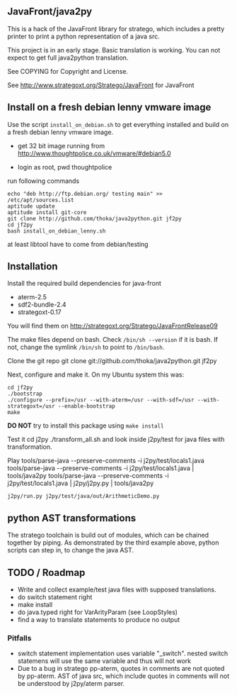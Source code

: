 ## JavaFront/java2py

This is a hack of the JavaFront library for stratego, which
includes a pretty printer to print a python representation of a java src.

This project is in an early stage. Basic translation is working.
You can not expect to get full java2python translation.

See COPYING for Copyright and License.

See http://www.strategoxt.org/Stratego/JavaFront for JavaFront

## Install on a fresh debian lenny vmware image

Use the script `install_on_debian.sh` to get everything installed and build on
a fresh debian lenny vmware image.

- get 32 bit image running from http://www.thoughtpolice.co.uk/vmware/#debian5.0  

- login as root, pwd thoughtpolice

run following commands
    
    echo "deb http://ftp.debian.org/ testing main" >> /etc/apt/sources.list
    aptitude update
    aptitude install git-core
    git clone http://github.com/thoka/java2python.git jf2py
    cd jf2py
    bash install_on_debian_lenny.sh

at least libtool have to come from debian/testing
 
## Installation

Install the required build dependencies for java-front

- aterm-2.5
- sdf2-bundle-2.4
- strategoxt-0.17 

You will find them on http://strategoxt.org/Stratego/JavaFrontRelease09

The make files depend on bash. Check `/bin/sh --version`
if it is bash. If not, change the symlink  `/bin/sh` to point to `/bin/bash`.

Clone the git repo
    git clone git://github.com/thoka/java2python.git jf2py

Next, configure and make it. 
On my Ubuntu system this was:

    cd jf2py
    ./bootstrap
    ./configure --prefix=/usr --with-aterm=/usr --with-sdf=/usr --with-strategoxt=/usr --enable-bootstrap
    make

__DO NOT__ try to install this package using `make install` 

Test it
   cd j2py
   ./transform_all.sh
and look inside j2py/test for java files with transformation.
   

Play
    tools/parse-java --preserve-comments -i j2py/test/locals1.java
    tools/parse-java --preserve-comments -i j2py/test/locals1.java | tools/java2py
    tools/parse-java --preserve-comments -i j2py/test/locals1.java | j2py/j2py.py | tools/java2py

    j2py/run.py j2py/test/java/out/ArithmeticDemo.py
    
## python AST transformations

The stratego toolchain is build out of modules, which can be chained together by piping.
As demonstrated by the third example above, python scripts can step in, to change the java AST.
   
## TODO / Roadmap

- Write and collect example/test java files with supposed translations.
- do switch statement right
- make install
- do java.typed right for VarArityParam (see LoopStyles)
- find a way to translate statements to produce no output 


### Pitfalls

- switch statement implementation uses variable "_switch". 
  nested switch statemens will use the same variable and thus will not work
- Due to a bug in stratego pp-aterm, quotes in comments are not quoted by pp-aterm.
  AST of java src, which include quotes in comments will not be understood by j2py/aterm parser.
    
